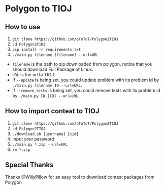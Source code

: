 # Polygon to TIOJ #

## How to use ##

1. `git clone https://github.com/oToToT/Polygon2TIOJ`
2. `cd Polygon2TIOJ`
3. `pip install -r requirements.txt`
4. `./main.py filename [filename] --url=URL`


* `filename` is the path to zip downloaded from polygon, notice that you should download Full Package of Linux.
* `URL` is the url to TIOJ.
* if `--update` is being set, you could update problem with its problem id by `./main.py filename ID --url=URL`.
* if `--remove_tests` is being set, you could remove tests with its problem id by `./main.py ID [ID] --url=URL`.

## How to import contest to TIOJ ##

1. `git clone https://github.com/oToToT/Polygon2TIOJ`
2. `cd Polygon2TIOJ`
3. `./download.sh [username] [cid]`
4. Input your password
5. `./main.py *.zip --url=URL`
6. `rm *.zip`

## Special Thanks ##

Thanks @WillyPillow for an easy tool to download contest packages from Polygon
